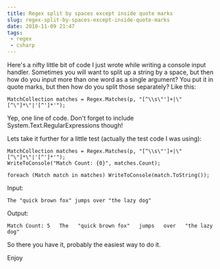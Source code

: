 ```yaml
---
title: Regex split by spaces except inside quote marks
slug: regex-split-by-spaces-except-inside-quote-marks
date: 2010-11-09 21:47
tags:
 - regex
 - csharp
---
```

Here's a nifty little bit of code I just wrote while writing a console input handler. Sometimes you will want to split up a string by a space, but then how do you input more than one word as a single argument? You put it in quote marks, but then how do you split those separately? Like this:

    MatchCollection matches = Regex.Matches(p, "[^\\s\"']+|\"[^\"]*\"|'[^']*'");

Yep, one line of code. Don't forget to include System.Text.RegularExpressions though!

Lets take it further for a little test (actually the test code I was using):

    MatchCollection matches = Regex.Matches(p, "[^\\s\"']+|\"[^\"]*\"|'[^']*'");
    WriteToConsole("Match Count: {0}", matches.Count);

    foreach (Match match in matches) WriteToConsole(match.ToString());

Input:

`The "quick brown fox" jumps over "the lazy dog"`

Output:

`Match Count: 5  
 The  
 "quick brown fox"  
 jumps  
 over  
 "the lazy dog"`

So there you have it, probably the easiest way to do it.

Enjoy
